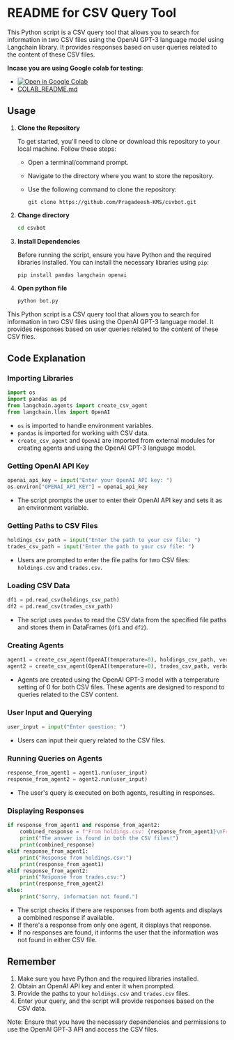 
# README for CSV Query Tool

This Python script is a CSV query tool that allows you to search for information in two CSV files using the OpenAI GPT-3 language model using Langchain library. It provides responses based on user queries related to the content of these CSV files.

**Incase you are using Google colab for testing:**
- [![Open in Google Colab](https://colab.research.google.com/assets/colab-badge.svg)](https://colab.research.google.com/drive/16tCivijJ2n6xqwuyYnv3_lIeybGJeCTX?usp=sharing)
- [COLAB_README.md](https://github.com/Pragadeesh-KMS/csvbot/blob/main/COLAB_README.md)



## Usage

1. **Clone the Repository**

   To get started, you'll need to clone or download this repository to your local machine. Follow these steps:

   - Open a terminal/command prompt.
   - Navigate to the directory where you want to store the repository.
   - Use the following command to clone the repository:

     ```shell
     git clone https://github.com/Pragadeesh-KMS/csvbot.git
     ```
2. **Change directory**
   ```bash
   cd csvbot
   ```

4. **Install Dependencies**

   Before running the script, ensure you have Python and the required libraries installed. You can install the necessary libraries using `pip`:

   ```shell
   pip install pandas langchain openai
   ```
5. **Open python file**
   ```bash
   python bot.py
   ```

This Python script is a CSV query tool that allows you to search for information in two CSV files using the OpenAI GPT-3 language model. It provides responses based on user queries related to the content of these CSV files.

## Code Explanation

### Importing Libraries

```python
import os
import pandas as pd
from langchain.agents import create_csv_agent
from langchain.llms import OpenAI
```

- `os` is imported to handle environment variables.
- `pandas` is imported for working with CSV data.
- `create_csv_agent` and `OpenAI` are imported from external modules for creating agents and using the OpenAI GPT-3 language model.

### Getting OpenAI API Key

```python
openai_api_key = input("Enter your OpenAI API key: ")
os.environ["OPENAI_API_KEY"] = openai_api_key
```

- The script prompts the user to enter their OpenAI API key and sets it as an environment variable.

### Getting Paths to CSV Files

```python
holdings_csv_path = input("Enter the path to your csv file: ")
trades_csv_path = input("Enter the path to your csv file: ")
```

- Users are prompted to enter the file paths for two CSV files: `holdings.csv` and `trades.csv`.

### Loading CSV Data

```python
df1 = pd.read_csv(holdings_csv_path)
df2 = pd.read_csv(trades_csv_path)
```

- The script uses `pandas` to read the CSV data from the specified file paths and stores them in DataFrames (`df1` and `df2`).

### Creating Agents

```python
agent1 = create_csv_agent(OpenAI(temperature=0), holdings_csv_path, verbose=True)
agent2 = create_csv_agent(OpenAI(temperature=0), trades_csv_path, verbose=True)
```

- Agents are created using the OpenAI GPT-3 model with a temperature setting of 0 for both CSV files. These agents are designed to respond to queries related to the CSV content.

### User Input and Querying

```python
user_input = input("Enter question: ")
```

- Users can input their query related to the CSV files.

### Running Queries on Agents

```python
response_from_agent1 = agent1.run(user_input)
response_from_agent2 = agent2.run(user_input)
```

- The user's query is executed on both agents, resulting in responses.

### Displaying Responses

```python
if response_from_agent1 and response_from_agent2:
    combined_response = f"From holdings.csv: {response_from_agent1}\nFrom trades.csv: {response_from_agent2}"
    print("The answer is found in both the CSV files!")
    print(combined_response)
elif response_from_agent1:
    print("Response from holdings.csv:")
    print(response_from_agent1)
elif response_from_agent2:
    print("Response from trades.csv:")
    print(response_from_agent2)
else:
    print("Sorry, information not found.")
```

- The script checks if there are responses from both agents and displays a combined response if available.
- If there's a response from only one agent, it displays that response.
- If no responses are found, it informs the user that the information was not found in either CSV file.

## Remember

1. Make sure you have Python and the required libraries installed.
2. Obtain an OpenAI API key and enter it when prompted.
3. Provide the paths to your `holdings.csv` and `trades.csv` files.
4. Enter your query, and the script will provide responses based on the CSV data.

Note: Ensure that you have the necessary dependencies and permissions to use the OpenAI GPT-3 API and access the CSV files.
